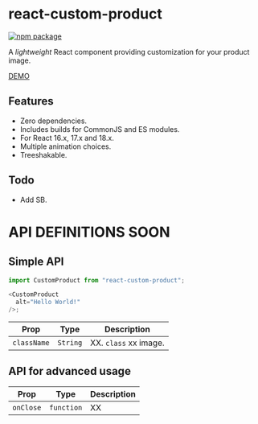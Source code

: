 # react-custom-product

[![npm package][npm-badge]][npm]

A _lightweight_ React component providing customization for your product image.

[DEMO]()

## Features

- Zero dependencies.
- Includes builds for CommonJS and ES modules.
- For React 16.x, 17.x and 18.x.
- Multiple animation choices.
- Treeshakable.

## Todo  

- Add SB.

# API DEFINITIONS SOON

## Simple API

```js
import CustomProduct from "react-custom-product";

<CustomProduct
  alt="Hello World!"
/>;
```

| Prop                   | Type      | Description                                                                                                   |
| ---------------------- | --------- | ------------------------------------------------------------------------------------------------------------- |
| `className`            | `String`  | XX. `class` xx image.                                                  |


## API for advanced usage


| Prop      | Type       | Description                                             |
| --------- | ---------- | ------------------------------------------------------- |
| `onClose` | `function` | XX |

[npm-badge]: https://img.shields.io/npm/v/react-custom-product.svg
[npm]: https://www.npmjs.org/package/react-custom-product
